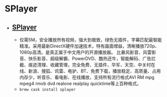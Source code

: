 # SPlayer
- [SPlayer](https://splayer.org/)
  - 
  - 仅需5M，安全播放所有视频，强大到极致，绿色无插件，字幕匹配最智能精准。采用最新DirectX硬件加速技术，特有画面增益，清晰播放720p、1080p高清。是真正属于中文用户的开源播放器。 比暴风影音、风雷影音、快乐影音、超级解霸、PowerDVD、酷热还牛，智能解码、广告拦截、痕迹清理、收藏管理，完全免费、无插件，华军、天空、中关村在线、新浪、搜狐、讯雷、电驴、BT、免费下载，播放稳定、高质量、占用内存少，听音乐、看电影、在线播放，支持所有流行格式AVI RM mpg mpeg4 rmvb dvd realone realplay quicktime等上百种格式。 
  - `brew cask install splayer`
